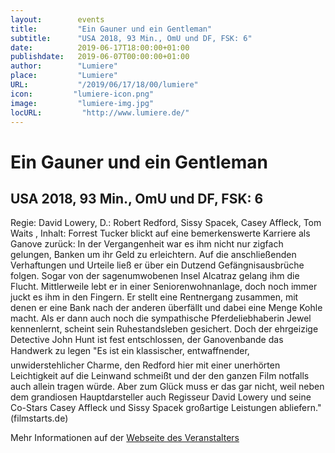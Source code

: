```yaml
---
layout:        events
title:         "Ein Gauner und ein Gentleman"
subtitle:      "USA 2018, 93 Min., OmU und DF, FSK: 6"
date:          2019-06-17T18:00:00+01:00
publishdate:   2019-06-07T00:00:00+01:00
author:        "Lumiere"
place:         "Lumiere"
URL:           "/2019/06/17/18/00/lumiere"
icon:         "lumiere-icon.png"
image:         "lumiere-img.jpg"
locURL:         "http://www.lumiere.de/"
---
```


Ein Gauner und ein Gentleman
===========

USA 2018, 93 Min., OmU und DF, FSK: 6
-----------

Regie: David Lowery, D.: Robert Redford, Sissy Spacek, Casey Affleck, Tom Waits , Inhalt: Forrest Tucker blickt auf eine bemerkenswerte Karriere als Ganove zurück: In der Vergangenheit war es ihm nicht nur zigfach gelungen, Banken um ihr Geld zu erleichtern. Auf die anschließenden Verhaftungen und Urteile ließ er über ein Dutzend Gefängnisausbrüche folgen. Sogar von der sagenumwobenen Insel Alcatraz gelang ihm die Flucht. Mittlerweile lebt er in einer Seniorenwohnanlage, doch noch immer juckt es ihm in den Fingern. Er stellt eine Rentnergang zusammen, mit denen er eine Bank nach der anderen überfällt und dabei eine Menge Kohle macht. Als er dann auch noch die sympathische Pferdeliebhaberin Jewel kennenlernt, scheint sein Ruhestandsleben gesichert. Doch der ehrgeizige Detective John Hunt  ist fest entschlossen, der Ganovenbande das Handwerk zu legen "Es ist ein klassischer, entwaffnender, unwiderstehlicher Charme, den Redford hier mit einer unerhörten Leichtigkeit auf die Leinwand schmeißt und der den ganzen Film notfalls auch allein tragen würde. Aber zum Glück muss er das gar nicht, weil neben dem grandiosen Hauptdarsteller auch Regisseur David Lowery und seine Co-Stars Casey Affleck und Sissy Spacek großartige Leistungen abliefern." (filmstarts.de)

Mehr Informationen auf der [Webseite des Veranstalters](http://www.lumiere.de/19/06/gauner.htm)
